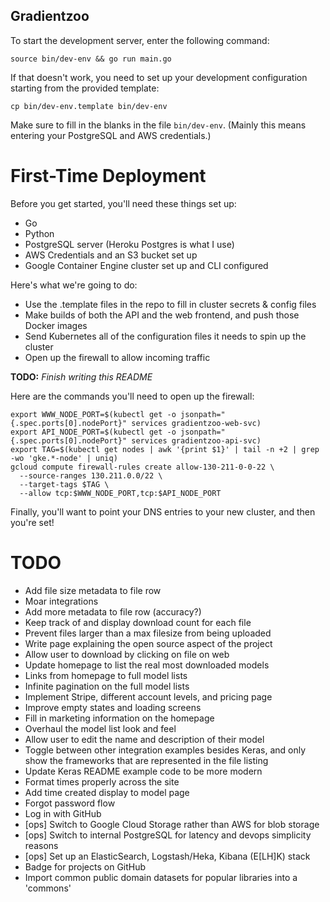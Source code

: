 Gradientzoo
-----------

To start the development server, enter the following command:

```console
source bin/dev-env && go run main.go
```

If that doesn't work, you need to set up your development configuration
starting from the provided template:

```console
cp bin/dev-env.template bin/dev-env
```

Make sure to fill in the blanks in the file ``bin/dev-env``. (Mainly this means
entering your PostgreSQL and AWS credentials.)

First-Time Deployment
=====================

Before you get started, you'll need these things set up:

* Go
* Python
* PostgreSQL server (Heroku Postgres is what I use)
* AWS Credentials and an S3 bucket set up
* Google Container Engine cluster set up and CLI configured

Here's what we're going to do:

* Use the .template files in the repo to fill in cluster secrets & config files
* Make builds of both the API and the web frontend, and push those Docker images
* Send Kubernetes all of the configuration files it needs to spin up the cluster
* Open up the firewall to allow incoming traffic

**TODO:** *Finish writing this README*

Here are the commands you'll need to open up the firewall:

```console
export WWW_NODE_PORT=$(kubectl get -o jsonpath="{.spec.ports[0].nodePort}" services gradientzoo-web-svc)
export API_NODE_PORT=$(kubectl get -o jsonpath="{.spec.ports[0].nodePort}" services gradientzoo-api-svc)
export TAG=$(kubectl get nodes | awk '{print $1}' | tail -n +2 | grep -wo 'gke.*-node' | uniq)
gcloud compute firewall-rules create allow-130-211-0-0-22 \
  --source-ranges 130.211.0.0/22 \
  --target-tags $TAG \
  --allow tcp:$WWW_NODE_PORT,tcp:$API_NODE_PORT
```

Finally, you'll want to point your DNS entries to your new cluster, and then
you're set!

TODO
====

* Add file size metadata to file row
* Moar integrations
* Add more metadata to file row (accuracy?)
* Keep track of and display download count for each file
* Prevent files larger than a max filesize from being uploaded
* Write page explaining the open source aspect of the project
* Allow user to download by clicking on file on web
* Update homepage to list the real most downloaded models
* Links from homepage to full model lists
* Infinite pagination on the full model lists
* Implement Stripe, different account levels, and pricing page
* Improve empty states and loading screens
* Fill in marketing information on the homepage
* Overhaul the model list look and feel
* Allow user to edit the name and description of their model
* Toggle between other integration examples besides Keras, and only show the
  frameworks that are represented in the file listing
* Update Keras README example code to be more modern
* Format times properly across the site
* Add time created display to model page
* Forgot password flow
* Log in with GitHub
* [ops] Switch to Google Cloud Storage rather than AWS for blob storage
* [ops] Switch to internal PostgreSQL for latency and devops simplicity reasons
* [ops] Set up an ElasticSearch, Logstash/Heka, Kibana (E[LH]K) stack
* Badge for projects on GitHub
* Import common public domain datasets for popular libraries into a 'commons'
